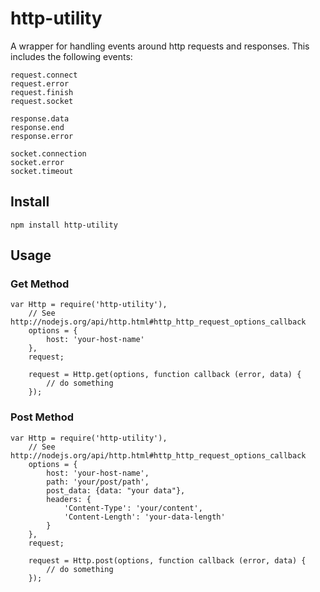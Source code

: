 http-utility
============

A wrapper for handling events around http requests and responses. This includes the following events:

    request.connect
    request.error
    request.finish
    request.socket

    response.data
    response.end
    response.error

    socket.connection
    socket.error
    socket.timeout


## Install

```
npm install http-utility
```

## Usage

### Get Method

```
var Http = require('http-utility'),
    // See http://nodejs.org/api/http.html#http_http_request_options_callback
    options = {
        host: 'your-host-name'
    },
    request;

    request = Http.get(options, function callback (error, data) {
        // do something
    });
```

### Post Method

```
var Http = require('http-utility'),
    // See http://nodejs.org/api/http.html#http_http_request_options_callback
    options = {
        host: 'your-host-name',
        path: 'your/post/path',
        post_data: {data: "your data"},
        headers: {
            'Content-Type': 'your/content',
            'Content-Length': 'your-data-length'
        }
    },
    request;

    request = Http.post(options, function callback (error, data) {
        // do something
    });
```
